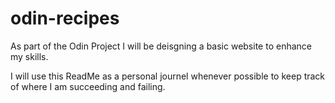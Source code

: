 # odin-recipes

As part of the Odin Project I will be deisgning a basic website to enhance 
my skills.

I will use this ReadMe as a personal journel whenever possible to 
keep track of where I am succeeding and failing.
